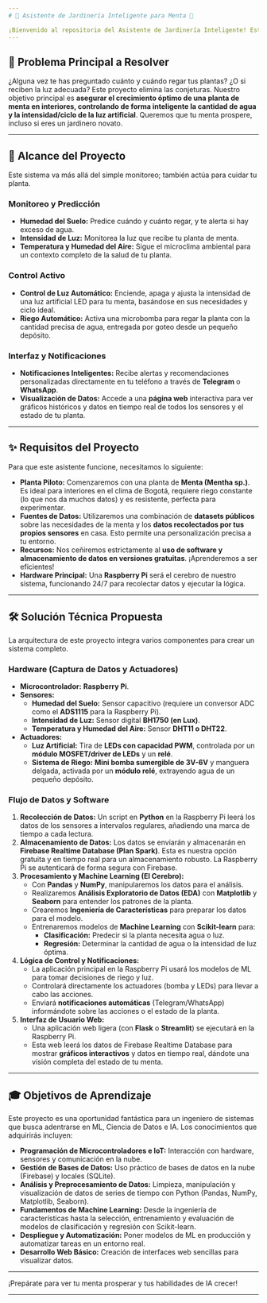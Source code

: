 ```yaml
---
# 🌱 Asistente de Jardinería Inteligente para Menta 🌱

¡Bienvenido al repositorio del Asistente de Jardinería Inteligente! Este proyecto está diseñado para ayudarte a cultivar una planta de menta desde cero en interiores, optimizando el riego y la luz artificial mediante Machine Learning e IoT. Es una excelente oportunidad para sumergirte en el mundo de la IA y la Ciencia de Datos, construyendo algo útil para tu hogar.
---
```


## 🚀 Problema Principal a Resolver

¿Alguna vez te has preguntado cuánto y cuándo regar tus plantas? ¿O si reciben la luz adecuada? Este proyecto elimina las conjeturas. Nuestro objetivo principal es **asegurar el crecimiento óptimo de una planta de menta en interiores, controlando de forma inteligente la cantidad de agua y la intensidad/ciclo de la luz artificial**. Queremos que tu menta prospere, incluso si eres un jardinero novato.

---

## 🎯 Alcance del Proyecto

Este sistema va más allá del simple monitoreo; también actúa para cuidar tu planta.

### Monitoreo y Predicción

- **Humedad del Suelo:** Predice cuándo y cuánto regar, y te alerta si hay exceso de agua.
- **Intensidad de Luz:** Monitorea la luz que recibe tu planta de menta.
- **Temperatura y Humedad del Aire:** Sigue el microclima ambiental para un contexto completo de la salud de tu planta.

### Control Activo

- **Control de Luz Automático:** Enciende, apaga y ajusta la intensidad de una luz artificial LED para tu menta, basándose en sus necesidades y ciclo ideal.
- **Riego Automático:** Activa una microbomba para regar la planta con la cantidad precisa de agua, entregada por goteo desde un pequeño depósito.

### Interfaz y Notificaciones

- **Notificaciones Inteligentes:** Recibe alertas y recomendaciones personalizadas directamente en tu teléfono a través de **Telegram** o **WhatsApp**.
- **Visualización de Datos:** Accede a una **página web** interactiva para ver gráficos históricos y datos en tiempo real de todos los sensores y el estado de tu planta.

---

## ✨ Requisitos del Proyecto

Para que este asistente funcione, necesitamos lo siguiente:

- **Planta Piloto:** Comenzaremos con una planta de **Menta (Mentha sp.)**. Es ideal para interiores en el clima de Bogotá, requiere riego constante (lo que nos da muchos datos) y es resistente, perfecta para experimentar.
- **Fuentes de Datos:** Utilizaremos una combinación de **datasets públicos** sobre las necesidades de la menta y los **datos recolectados por tus propios sensores** en casa. Esto permite una personalización precisa a tu entorno.
- **Recursos:** Nos ceñiremos estrictamente al **uso de software y almacenamiento de datos en versiones gratuitas**. ¡Aprenderemos a ser eficientes!
- **Hardware Principal:** Una **Raspberry Pi** será el cerebro de nuestro sistema, funcionando 24/7 para recolectar datos y ejecutar la lógica.

---

## 🛠️ Solución Técnica Propuesta

La arquitectura de este proyecto integra varios componentes para crear un sistema completo.

### Hardware (Captura de Datos y Actuadores)

- **Microcontrolador:** **Raspberry Pi**.
- **Sensores:**
  - **Humedad del Suelo:** Sensor capacitivo (requiere un conversor ADC como el **ADS1115** para la Raspberry Pi).
  - **Intensidad de Luz:** Sensor digital **BH1750 (en Lux)**.
  - **Temperatura y Humedad del Aire:** Sensor **DHT11 o DHT22**.
- **Actuadores:**
  - **Luz Artificial:** Tira de **LEDs con capacidad PWM**, controlada por un **módulo MOSFET/driver de LEDs** y un **relé**.
  - **Sistema de Riego:** **Mini bomba sumergible de 3V-6V** y manguera delgada, activada por un **módulo relé**, extrayendo agua de un pequeño depósito.

### Flujo de Datos y Software

1.  **Recolección de Datos:** Un script en **Python** en la Raspberry Pi leerá los datos de los sensores a intervalos regulares, añadiendo una marca de tiempo a cada lectura.
2.  **Almacenamiento de Datos:** Los datos se enviarán y almacenarán en **Firebase Realtime Database (Plan Spark)**. Esta es nuestra opción gratuita y en tiempo real para un almacenamiento robusto. La Raspberry Pi se autenticará de forma segura con Firebase.
3.  **Procesamiento y Machine Learning (El Cerebro):**
    - Con **Pandas** y **NumPy**, manipularemos los datos para el análisis.
    - Realizaremos **Análisis Exploratorio de Datos (EDA)** con **Matplotlib** y **Seaborn** para entender los patrones de la planta.
    - Crearemos **Ingeniería de Características** para preparar los datos para el modelo.
    - Entrenaremos modelos de **Machine Learning** con **Scikit-learn** para:
      - **Clasificación:** Predecir si la planta necesita agua o luz.
      - **Regresión:** Determinar la cantidad de agua o la intensidad de luz óptima.
4.  **Lógica de Control y Notificaciones:**
    - La aplicación principal en la Raspberry Pi usará los modelos de ML para tomar decisiones de riego y luz.
    - Controlará directamente los actuadores (bomba y LEDs) para llevar a cabo las acciones.
    - Enviará **notificaciones automáticas** (Telegram/WhatsApp) informándote sobre las acciones o el estado de la planta.
5.  **Interfaz de Usuario Web:**
    - Una aplicación web ligera (con **Flask** o **Streamlit**) se ejecutará en la Raspberry Pi.
    - Esta web leerá los datos de Firebase Realtime Database para mostrar **gráficos interactivos** y datos en tiempo real, dándote una visión completa del estado de tu menta.

---

## 🎓 Objetivos de Aprendizaje

Este proyecto es una oportunidad fantástica para un ingeniero de sistemas que busca adentrarse en ML, Ciencia de Datos e IA. Los conocimientos que adquirirás incluyen:

- **Programación de Microcontroladores e IoT:** Interacción con hardware, sensores y comunicación en la nube.
- **Gestión de Bases de Datos:** Uso práctico de bases de datos en la nube (Firebase) y locales (SQLite).
- **Análisis y Preprocesamiento de Datos:** Limpieza, manipulación y visualización de datos de series de tiempo con Python (Pandas, NumPy, Matplotlib, Seaborn).
- **Fundamentos de Machine Learning:** Desde la ingeniería de características hasta la selección, entrenamiento y evaluación de modelos de clasificación y regresión con Scikit-learn.
- **Despliegue y Automatización:** Poner modelos de ML en producción y automatizar tareas en un entorno real.
- **Desarrollo Web Básico:** Creación de interfaces web sencillas para visualizar datos.

---

¡Prepárate para ver tu menta prosperar y tus habilidades de IA crecer!

---
